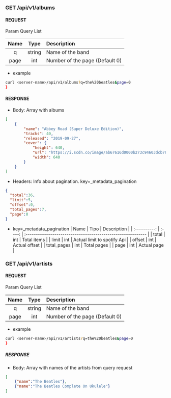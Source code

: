 
### GET /api/v1/albums

#### REQUEST

Param Query List

|        Name         |  Type  | Description                                                  |
| :-------------------: | :----: | :----------------------------------------------------------- |
|         q          | string | Name of the band                                                    |
|      page      | int  | Number of the page (Default 0)    |

* example
```bash
curl <server-name>/api/v1/albums?q=the%20beatles&page=0
}
```

#### RESPONSE

* Body: Array with albums
```json
[
    {
        "name": "Abbey Road (Super Deluxe Edition)",
        "tracks": 40,
        "released": "2019-09-27",
        "cover": {
            "height": 640,
            "url": "https://i.scdn.co/image/ab67616d0000b273c94603dcb78ec39322cebb5b",
            "width": 640
        }
    }
]
```

* Headers: Info about pagination. key=_metadata_pagination
```json
{
  "total":36,
  "limit":5,
  "offset":0,
  "total_pages":7,
  "page":0
}
```
* key=_metadata_pagination
|    Name    |  Tipo  | Description                                                  |
| :----------: | :----: | :----------------------------------------------------------- |
|     total     | int | Total items                       |
|     limit     | int | Actual limit to spotify Api                       |
|     offset     | int | Actual offset                       |
|     total_pages     | int | Total pages                       |
|     page     | int | Actual page                       |


### GET /api/v1/artists

#### REQUEST

Param Query List

|        Name         |  Type  | Description                                                  |
| :-------------------: | :----: | :----------------------------------------------------------- |
|         q          | string | Name of the band                                                    |
|      page      | int  | Number of the page (Default 0)    |

* example
```bash
curl <server-name>/api/v1/artists?q=the%20beatles&page=0
}
```

##### RESPONSE

* Body: Array with names of the artists from query request
```json
[
    {"name":"The Beatles"},
    {"name":"The Beatles Complete On Ukulele"}
]
```
